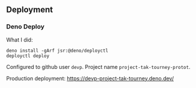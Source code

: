 ## Deployment

### Deno Deploy

What I did:

```
deno install -gArf jsr:@deno/deployctl
deployctl deploy
```

Configured to github user `devp`. Project name `project-tak-tourney-protot`.

Production deployment: https://devp-project-tak-tourney.deno.dev/
